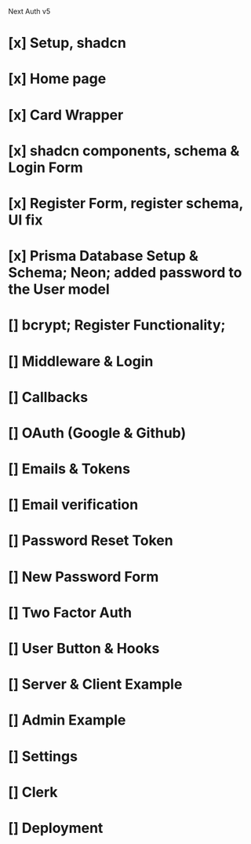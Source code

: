 Next Auth v5

# [x] Setup, shadcn
# [x] Home page
# [x] Card Wrapper
# [x] shadcn components, schema & Login Form
# [x] Register Form, register schema, UI fix
# [x] Prisma Database Setup & Schema; Neon; added password to the User model
# [] bcrypt; Register Functionality;
# [] Middleware & Login
# [] Callbacks
# [] OAuth (Google & Github)
# [] Emails & Tokens
# [] Email verification
# [] Password Reset Token
# [] New Password Form
# [] Two Factor Auth
# [] User Button & Hooks
# [] Server & Client Example
# [] Admin Example
# [] Settings
# [] Clerk
# [] Deployment
